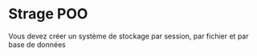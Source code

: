 # Strage POO

Vous devez créer un système de stockage par session, par fichier et par base de données
